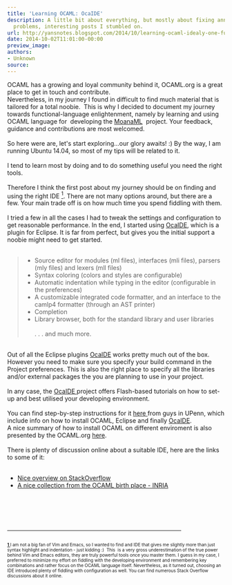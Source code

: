 ```yaml
---
title: 'Learning OCAML: OcaIDE'
description: A little bit about everything, but mostly about fixing annoying tech
  problems, interesting posts I stumbled on.
url: http://yansnotes.blogspot.com/2014/10/learning-ocaml-idealy-one-function-at.html
date: 2014-10-02T11:01:00-00:00
preview_image:
authors:
- Unknown
source:
---
```


<div dir="ltr" style="text-align: left;" trbidi="on">
<div dir="ltr" style="text-align: left;" trbidi="on">
OCAML has a growing and loyal community behind it, OCAML.org is a great place to get in touch and contribute.<br>
Nevertheless, in my journey I found in difficult to find much material that is tailored for a total noobie.&nbsp; This is why I decided to document my journey towards functional-language enlightenment, namely by learning and using OCAML language for&nbsp; developing the <a href="https://github.com/yansh/MoanaML/" target="_blank">MoanaML</a>&nbsp; project. Your feedback, guidance and contributions are most welcomed. <br>
<br>
So here were are, let's start exploring...our glory awaits! :) By the way, I am running Ubuntu 14.04, so most of my tips will be related to it.<br>
<br>
I tend to learn most by doing and to do something useful you need the right tools. <br>
<br>
Therefore I think the first post about my journey should be on finding and using the right IDE <a href="https://www.blogger.com/blogger.g?blogID=954580896613987338#1" name="top1"><sup>1</sup></a>. There are not many options around, but there are a few. Your main trade off is on how much time you spend fiddling with them.<br>
<br>
I tried a few in all the cases I had to tweak the settings and configuration to get reasonable performance. In the end, I started using <a href="http://www.algo-prog.info/ocaide/index.php" target="_blank">OcaIDE</a>, which is a plugin for Eclipse. It is far from perfect, but gives you the initial support a noobie might need to get started.<br>
<br>
<blockquote class="tr_bq">
<ul>
<li> Source editor for modules (ml files), interfaces (mli files), parsers (mly files) and lexers (mll files)
        </li>
<li> Syntax coloring (colors and styles are configurable)
        </li>
<li> Automatic indentation while typing in the editor (configurable in the preferences)
        </li>
<li> A customizable integrated code formatter, and an interface to the camlp4 formatter (through an AST printer)
        </li>
<li> Completion
        </li>
<li> Library browser, both for the standard library and user libraries
        <br><br>. . . and much more. </li>
</ul>
</blockquote>
<br>
Out of all the Eclipse plugins <a href="http://www.algo-prog.info/ocaide/index.php" target="_blank">OcaIDE</a> works pretty much out of the box. However you need to make sure you specify your build command in the Project preferences. This is also the right place to specify all the libraries and/or external packages the you are planning to use in your project.<br>
<br>
In any case, the <a href="http://www.algo-prog.info/ocaide/index.php" target="_blank">OcaIDE </a>project offers Flash-based tutorials on how to set-up and best utilised your developing environment.<br>
<br>
You can find step-by-step instructions for it <a href="http://www.seas.upenn.edu/~cis120e/ocaml_setup.shtml" target="_blank">here </a>from guys in UPenn, which include info on how to install OCAML, Eclipse and finally <a href="http://www.algo-prog.info/ocaide/index.php" target="_blank">OcaIDE</a>.<br>
A nice summary of how to install OCAML on different enviroment is also presented by the OCAML.org <a href="https://ocaml.org/docs/install.html" target="_blank">here</a>.<br>
<br>
There is plenty of discussion online about a suitable IDE, here are the links to some of it:<br>
<br>
<ul style="text-align: left;">
<li><a href="http://stackoverflow.com/a/14767665" target="_blank">Nice overview on StackOverflow </a></li>
<li><a href="http://caml.inria.fr/cgi-bin/hump.en.cgi?sort=0&amp;browse=56" target="_blank">A nice collection from the OCAML birth place - INRIA </a></li>
</ul>
<br>
<br>
<br>
<br></div>
<hr width="80%">
<span class="Apple-style-span" style="font-size: x-small;"><br>
<a href="https://www.blogger.com/null" name="1"><b>1 </b></a>I am not a big fan of Vim and Emacs, so I wanted to find and IDE 
that gives me slightly more than just syntax highlight and indentation -
 just kidding :)&nbsp; This&nbsp; is a very gross underestimation
 of the true power behind Vim and Emacs editors, they are truly powerful
 tools once you master them. I guess in my case, I preferred to minimize
 my effort on fiddling with the developing environment and remembering 
key combinations and rather focus on the OCAML language itself. 
Nevertheless, as it turned out, choosing an IDE introduced plenty of 
fiddling with configuration as well. You can find numerous Stack Overflow discussions about it online. </span></div>

